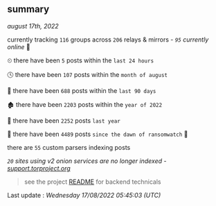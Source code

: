 
## summary
_august 17th, 2022_

currently tracking `116` groups across `206` relays & mirrors - _`95` currently online_ 📡

⏲ there have been `5` posts within the `last 24 hours`

🕓 there have been `107` posts within the `month of august`

📅 there have been `688` posts within the `last 90 days`

🏚 there have been `2203` posts within the `year of 2022`

🚀 there have been `2252` posts `last year`

🦕 there have been `4489` posts `since the dawn of ransomwatch` 🐣

there are `55` custom parsers indexing posts

_`20` sites using v2 onion services are no longer indexed - [support.torproject.org](https://support.torproject.org/onionservices/v2-deprecation/)_

> see the project [README](https://github.com/jmousqueton/ransomwatch#readme) for backend technicals



Last update : _Wednesday 17/08/2022 05:45:03 (UTC)_


